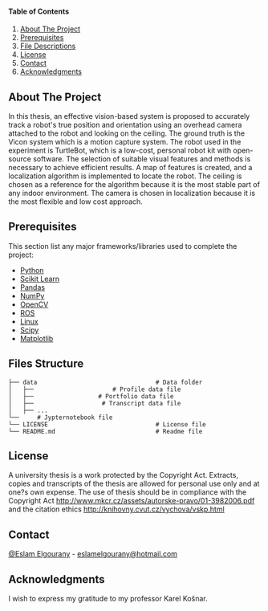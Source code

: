 
#### Table of Contents

1. [About The Project](#about-the-project)
3. [Prerequisites](#Prerequisites)
5. [File Descriptions](#File-Structure)
6. [License](#License)
7. [Contact](#Contact)
8. [Acknowledgments](#Acknowledgments)


<!-- ABOUT THE PROJECT -->
## About The Project

In this thesis, an effective vision-based system is proposed to accurately track a robot's true position and orientation using an overhead camera attached to the robot and looking on the ceiling. The ground truth is the Vicon system which is a motion capture system. The robot used in the experiment is TurtleBot, which is a low-cost, personal robot kit with open-source software. The selection of suitable visual features and methods is necessary to achieve efficient results. A map of features is created, and a localization algorithm is implemented to locate the robot. The ceiling is chosen as a reference for the algorithm because it is the most stable part of any indoor environment. The camera is chosen in localization because it is the most flexible and low cost approach.




<!-- TOOLS -->

## Prerequisites <a name="Prerequisites"></a>

This section list any major frameworks/libraries used to complete the project:

* [Python](https://python.org/)
* [Scikit Learn](https://scikit-learn.org/)
* [Pandas](https://pandas.pydata.org/)
* [NumPy](https://numpy.org/)
* [OpenCV](https://opencv.org/)
* [ROS](https://www.ros.org/)
* [Linux](https://www.linux.org/)
* [Scipy](https://scipy.org/)
* [Matplotlib](https://matplotlib.org/)


<!-- FILE asa -->
## Files Structure <a name="File-Structure"></a>
 
    ├── data                                 # Data folder
    │   ├──                      # Profile data file
    │   ├──                  # Portfolio data file
    │   ├──                   # Transcript data file
    │   ├── ...               
    └──     # Jypternotebook file
    └── LICENSE                              # License file
    └── README.md                            # Readme file



<!-- LICENSE -->

## License <a name="License"></a>

A university thesis is a work protected by the Copyright Act. Extracts, copies and transcripts of the thesis are allowed for personal use only and at one?s own expense. The use of thesis should be in compliance with the Copyright Act http://www.mkcr.cz/assets/autorske-pravo/01-3982006.pdf and the citation ethics http://knihovny.cvut.cz/vychova/vskp.html


<!-- CONTACT -->
## Contact <a name="Contact"></a>

[@Eslam Elgourany](https://www.linkedin.com/in/eslam-elgourany-75b346111) - eslamelgourany@hotmail.com


<!-- ACKNOWLEDGMENTS -->
## Acknowledgments <a name="Acknowledgments"></a>
I wish to express my gratitude to my professor Karel Košnar.
